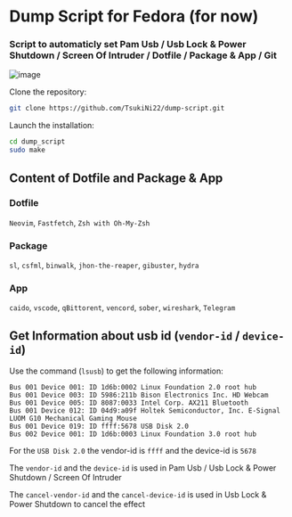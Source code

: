 # Dump Script for Fedora (for now)

### Script to automaticly set Pam Usb / Usb Lock & Power Shutdown / Screen Of Intruder / Dotfile / Package & App / Git

![image](https://github.com/user-attachments/assets/397c929e-ab0b-4994-8f5c-cf8edadd4b42)


Clone the repository:
```sh
git clone https://github.com/TsukiNi22/dump-script.git
```


Launch the installation:
```sh
cd dump_script
sudo make
```

## Content of Dotfile and Package & App

### Dotfile
`Neovim`, `Fastfetch`, `Zsh with Oh-My-Zsh`

### Package
`sl`, `csfml`, `binwalk`, `jhon-the-reaper`, `gibuster`, `hydra`

### App
`caido`, `vscode`, `qBittorent`, `vencord`, `sober`, `wireshark`, `Telegram`

## Get Information about usb id (`vendor-id` / `device-id`)

Use the command (`lsusb`) to get the following information:
```
Bus 001 Device 001: ID 1d6b:0002 Linux Foundation 2.0 root hub
Bus 001 Device 003: ID 5986:211b Bison Electronics Inc. HD Webcam
Bus 001 Device 005: ID 8087:0033 Intel Corp. AX211 Bluetooth
Bus 001 Device 012: ID 04d9:a09f Holtek Semiconductor, Inc. E-Signal LUOM G10 Mechanical Gaming Mouse
Bus 001 Device 019: ID ffff:5678 USB Disk 2.0
Bus 002 Device 001: ID 1d6b:0003 Linux Foundation 3.0 root hub
```


For the `USB Disk 2.0` the vendor-id is `ffff` and the device-id is `5678`

The `vendor-id` and the `device-id` is used in Pam Usb / Usb Lock & Power Shutdown / Screen Of Intruder

The `cancel-vendor-id` and the `cancel-device-id` is used in Usb Lock & Power Shutdown to cancel the effect
